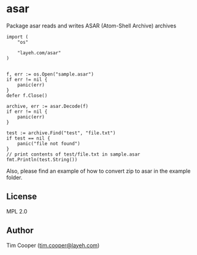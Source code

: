 # asar

Package asar reads and writes ASAR (Atom-Shell Archive) archives

    import (
        "os"

        "layeh.com/asar"
    )


    f, err := os.Open("sample.asar")
    if err != nil {
        panic(err)
    }
    defer f.Close()

    archive, err := asar.Decode(f)
    if err != nil {
        panic(err)
    }

    test := archive.Find("test", "file.txt")
    if test == nil {
        panic("file not found")
    }
    // print contents of test/file.txt in sample.asar
    fmt.Println(test.String())

Also, please find an example of how to convert zip to asar in the example folder.

## License

MPL 2.0

## Author

Tim Cooper (tim.cooper@layeh.com)
